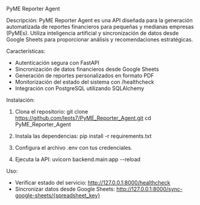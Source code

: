 PyME Reporter Agent

Descripción:
PyME Reporter Agent es una API diseñada para la generación automatizada de reportes financieros para pequeñas y medianas empresas (PyMEs). 
Utiliza inteligencia artificial y sincronización de datos desde Google Sheets para proporcionar análisis y recomendaciones estratégicas.

Características:
- Autenticación segura con FastAPI
- Sincronización de datos financieros desde Google Sheets
- Generación de reportes personalizados en formato PDF
- Monitorización del estado del sistema con /healthcheck
- Integración con PostgreSQL utilizando SQLAlchemy

Instalación:
1. Clona el repositorio:
   git clone https://github.com/leots7/PyME_Reporter_Agent.git
   cd PyME_Reporter_Agent

2. Instala las dependencias:
   pip install -r requirements.txt

3. Configura el archivo .env con tus credenciales.

4. Ejecuta la API:
   uvicorn backend.main:app --reload

Uso:
- Verificar estado del servicio:
  http://127.0.0.1:8000/healthcheck
- Sincronizar datos desde Google Sheets:
  http://127.0.0.1:8000/sync-google-sheets/{spreadsheet_key}

